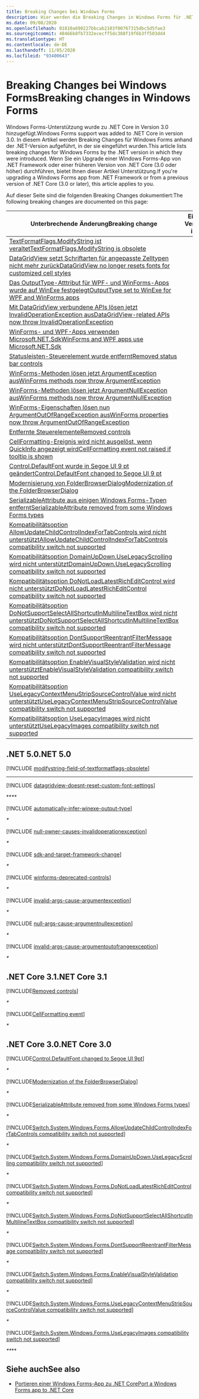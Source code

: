 ```yaml
---
title: Breaking Changes bei Windows Forms
description: Hier werden die Breaking Changes in Windows Forms für .NET Core und .NET 5 aufgelistet.
ms.date: 09/08/2020
ms.openlocfilehash: 01810a690227bbcab2103f00767315dbc5d5fae3
ms.sourcegitcommit: 48466b8fb7332ececff5dc388f19f6b3ff503dd4
ms.translationtype: HT
ms.contentlocale: de-DE
ms.lasthandoff: 11/05/2020
ms.locfileid: "93400643"
---
```

# <a name="breaking-changes-in-windows-forms"></a><span data-ttu-id="32825-103">Breaking Changes bei Windows Forms</span><span class="sxs-lookup"><span data-stu-id="32825-103">Breaking changes in Windows Forms</span></span>

<span data-ttu-id="32825-104">Windows Forms-Unterstützung wurde zu .NET Core in Version 3.0 hinzugefügt.</span><span class="sxs-lookup"><span data-stu-id="32825-104">Windows Forms support was added to .NET Core in version 3.0.</span></span> <span data-ttu-id="32825-105">In diesem Artikel werden Breaking Changes für Windows Forms anhand der .NET-Version aufgeführt, in der sie eingeführt wurden.</span><span class="sxs-lookup"><span data-stu-id="32825-105">This article lists breaking changes for Windows Forms by the .NET version in which they were introduced.</span></span> <span data-ttu-id="32825-106">Wenn Sie ein Upgrade einer Windows Forms-App von .NET Framework oder einer früheren Version von .NET Core (3.0 oder höher) durchführen, bietet Ihnen dieser Artikel Unterstützung.</span><span class="sxs-lookup"><span data-stu-id="32825-106">If you're upgrading a Windows Forms app from .NET Framework or from a previous version of .NET Core (3.0 or later), this article applies to you.</span></span>

<span data-ttu-id="32825-107">Auf dieser Seite sind die folgenden Breaking Changes dokumentiert:</span><span class="sxs-lookup"><span data-stu-id="32825-107">The following breaking changes are documented on this page:</span></span>

| <span data-ttu-id="32825-108">Unterbrechende Änderung</span><span class="sxs-lookup"><span data-stu-id="32825-108">Breaking change</span></span> | <span data-ttu-id="32825-109">Eingeführt in Version</span><span class="sxs-lookup"><span data-stu-id="32825-109">Version introduced</span></span> |
| - | :-: |
| [<span data-ttu-id="32825-110">TextFormatFlags.ModifyString ist veraltet</span><span class="sxs-lookup"><span data-stu-id="32825-110">TextFormatFlags.ModifyString is obsolete</span></span>](#textformatflagsmodifystring-is-obsolete) | <span data-ttu-id="32825-111">5.0</span><span class="sxs-lookup"><span data-stu-id="32825-111">5.0</span></span> |
| [<span data-ttu-id="32825-112">DataGridView setzt Schriftarten für angepasste Zelltypen nicht mehr zurück</span><span class="sxs-lookup"><span data-stu-id="32825-112">DataGridView no longer resets fonts for customized cell styles</span></span>](#datagridview-no-longer-resets-fonts-for-customized-cell-styles) | <span data-ttu-id="32825-113">5.0</span><span class="sxs-lookup"><span data-stu-id="32825-113">5.0</span></span> |
| [<span data-ttu-id="32825-114">Das OutputType-Atttribut für WPF- und WinForms-Apps wurde auf WinExe festgelegt</span><span class="sxs-lookup"><span data-stu-id="32825-114">OutputType set to WinExe for WPF and WinForms apps</span></span>](#outputtype-set-to-winexe-for-wpf-and-winforms-apps) | <span data-ttu-id="32825-115">5.0</span><span class="sxs-lookup"><span data-stu-id="32825-115">5.0</span></span> |
| [<span data-ttu-id="32825-116">Mit DataGridView verbundene APIs lösen jetzt InvalidOperationException aus</span><span class="sxs-lookup"><span data-stu-id="32825-116">DataGridView-related APIs now throw InvalidOperationException</span></span>](#datagridview-related-apis-now-throw-invalidoperationexception) | <span data-ttu-id="32825-117">5.0</span><span class="sxs-lookup"><span data-stu-id="32825-117">5.0</span></span> |
| [<span data-ttu-id="32825-118">WinForms- und WPF-Apps verwenden Microsoft.NET.Sdk</span><span class="sxs-lookup"><span data-stu-id="32825-118">WinForms and WPF apps use Microsoft.NET.Sdk</span></span>](#winforms-and-wpf-apps-use-microsoftnetsdk) | <span data-ttu-id="32825-119">5.0</span><span class="sxs-lookup"><span data-stu-id="32825-119">5.0</span></span> |
| [<span data-ttu-id="32825-120">Statusleisten-Steuerelement wurde entfernt</span><span class="sxs-lookup"><span data-stu-id="32825-120">Removed status bar controls</span></span>](#removed-status-bar-controls) | <span data-ttu-id="32825-121">5.0</span><span class="sxs-lookup"><span data-stu-id="32825-121">5.0</span></span> |
| [<span data-ttu-id="32825-122">WinForms-Methoden lösen jetzt ArgumentException aus</span><span class="sxs-lookup"><span data-stu-id="32825-122">WinForms methods now throw ArgumentException</span></span>](#winforms-methods-now-throw-argumentexception) | <span data-ttu-id="32825-123">5.0</span><span class="sxs-lookup"><span data-stu-id="32825-123">5.0</span></span> |
| [<span data-ttu-id="32825-124">WinForms-Methoden lösen jetzt ArgumentNullException aus</span><span class="sxs-lookup"><span data-stu-id="32825-124">WinForms methods now throw ArgumentNullException</span></span>](#winforms-methods-now-throw-argumentnullexception) | <span data-ttu-id="32825-125">5.0</span><span class="sxs-lookup"><span data-stu-id="32825-125">5.0</span></span> |
| [<span data-ttu-id="32825-126">WinForms-Eigenschaften lösen nun ArgumentOutOfRangeException aus</span><span class="sxs-lookup"><span data-stu-id="32825-126">WinForms properties now throw ArgumentOutOfRangeException</span></span>](#winforms-properties-now-throw-argumentoutofrangeexception) | <span data-ttu-id="32825-127">5.0</span><span class="sxs-lookup"><span data-stu-id="32825-127">5.0</span></span> |
| [<span data-ttu-id="32825-128">Entfernte Steuerelemente</span><span class="sxs-lookup"><span data-stu-id="32825-128">Removed controls</span></span>](#removed-controls) | <span data-ttu-id="32825-129">3.1</span><span class="sxs-lookup"><span data-stu-id="32825-129">3.1</span></span> |
| [<span data-ttu-id="32825-130">CellFormatting-Ereignis wird nicht ausgelöst, wenn QuickInfo angezeigt wird</span><span class="sxs-lookup"><span data-stu-id="32825-130">CellFormatting event not raised if tooltip is shown</span></span>](#cellformatting-event-not-raised-if-tooltip-is-shown) | <span data-ttu-id="32825-131">3.1</span><span class="sxs-lookup"><span data-stu-id="32825-131">3.1</span></span> |
| [<span data-ttu-id="32825-132">Control.DefaultFont wurde in Segoe UI 9 pt geändert</span><span class="sxs-lookup"><span data-stu-id="32825-132">Control.DefaultFont changed to Segoe UI 9 pt</span></span>](#default-control-font-changed-to-segoe-ui-9-pt) | <span data-ttu-id="32825-133">3.0</span><span class="sxs-lookup"><span data-stu-id="32825-133">3.0</span></span> |
| [<span data-ttu-id="32825-134">Modernisierung von FolderBrowserDialog</span><span class="sxs-lookup"><span data-stu-id="32825-134">Modernization of the FolderBrowserDialog</span></span>](#modernization-of-the-folderbrowserdialog) | <span data-ttu-id="32825-135">3.0</span><span class="sxs-lookup"><span data-stu-id="32825-135">3.0</span></span> |
| [<span data-ttu-id="32825-136">SerializableAttribute aus einigen Windows Forms-Typen entfernt</span><span class="sxs-lookup"><span data-stu-id="32825-136">SerializableAttribute removed from some Windows Forms types</span></span>](#serializableattribute-removed-from-some-windows-forms-types) | <span data-ttu-id="32825-137">3.0</span><span class="sxs-lookup"><span data-stu-id="32825-137">3.0</span></span> |
| [<span data-ttu-id="32825-138">Kompatibilitätsoption AllowUpdateChildControlIndexForTabControls wird nicht unterstützt</span><span class="sxs-lookup"><span data-stu-id="32825-138">AllowUpdateChildControlIndexForTabControls compatibility switch not supported</span></span>](#allowupdatechildcontrolindexfortabcontrols-compatibility-switch-not-supported) | <span data-ttu-id="32825-139">3.0</span><span class="sxs-lookup"><span data-stu-id="32825-139">3.0</span></span> |
| [<span data-ttu-id="32825-140">Kompatibilitätsoption DomainUpDown.UseLegacyScrolling wird nicht unterstützt</span><span class="sxs-lookup"><span data-stu-id="32825-140">DomainUpDown.UseLegacyScrolling compatibility switch not supported</span></span>](#domainupdownuselegacyscrolling-compatibility-switch-not-supported) | <span data-ttu-id="32825-141">3.0</span><span class="sxs-lookup"><span data-stu-id="32825-141">3.0</span></span> |
| [<span data-ttu-id="32825-142">Kompatibilitätsoption DoNotLoadLatestRichEditControl wird nicht unterstützt</span><span class="sxs-lookup"><span data-stu-id="32825-142">DoNotLoadLatestRichEditControl compatibility switch not supported</span></span>](#donotloadlatestricheditcontrol-compatibility-switch-not-supported) | <span data-ttu-id="32825-143">3.0</span><span class="sxs-lookup"><span data-stu-id="32825-143">3.0</span></span> |
| [<span data-ttu-id="32825-144">Kompatibilitätsoption DoNotSupportSelectAllShortcutInMultilineTextBox wird nicht unterstützt</span><span class="sxs-lookup"><span data-stu-id="32825-144">DoNotSupportSelectAllShortcutInMultilineTextBox compatibility switch not supported</span></span>](#donotsupportselectallshortcutinmultilinetextbox-compatibility-switch-not-supported) | <span data-ttu-id="32825-145">3.0</span><span class="sxs-lookup"><span data-stu-id="32825-145">3.0</span></span> |
| [<span data-ttu-id="32825-146">Kompatibilitätsoption DontSupportReentrantFilterMessage wird nicht unterstützt</span><span class="sxs-lookup"><span data-stu-id="32825-146">DontSupportReentrantFilterMessage compatibility switch not supported</span></span>](#dontsupportreentrantfiltermessage-compatibility-switch-not-supported) | <span data-ttu-id="32825-147">3.0</span><span class="sxs-lookup"><span data-stu-id="32825-147">3.0</span></span> |
| [<span data-ttu-id="32825-148">Kompatibilitätsoption EnableVisualStyleValidation wird nicht unterstützt</span><span class="sxs-lookup"><span data-stu-id="32825-148">EnableVisualStyleValidation compatibility switch not supported</span></span>](#enablevisualstylevalidation-compatibility-switch-not-supported) | <span data-ttu-id="32825-149">3.0</span><span class="sxs-lookup"><span data-stu-id="32825-149">3.0</span></span> |
| [<span data-ttu-id="32825-150">Kompatibilitätsoption UseLegacyContextMenuStripSourceControlValue wird nicht unterstützt</span><span class="sxs-lookup"><span data-stu-id="32825-150">UseLegacyContextMenuStripSourceControlValue compatibility switch not supported</span></span>](#uselegacycontextmenustripsourcecontrolvalue-compatibility-switch-not-supported) | <span data-ttu-id="32825-151">3.0</span><span class="sxs-lookup"><span data-stu-id="32825-151">3.0</span></span> |
| [<span data-ttu-id="32825-152">Kompatibilitätsoption UseLegacyImages wird nicht unterstützt</span><span class="sxs-lookup"><span data-stu-id="32825-152">UseLegacyImages compatibility switch not supported</span></span>](#uselegacyimages-compatibility-switch-not-supported) | <span data-ttu-id="32825-153">3.0</span><span class="sxs-lookup"><span data-stu-id="32825-153">3.0</span></span> |

## <a name="net-50"></a><span data-ttu-id="32825-154">.NET 5.0</span><span class="sxs-lookup"><span data-stu-id="32825-154">.NET 5.0</span></span>

[!INCLUDE [modifystring-field-of-textformatflags-obsolete](../../../includes/core-changes/windowsforms/5.0/modifystring-field-of-textformatflags-obsolete.md)]

***

[!INCLUDE [datagridview-doesnt-reset-custom-font-settings](../../../includes/core-changes/windowsforms/5.0/datagridview-doesnt-reset-custom-font-settings.md)]

<span data-ttu-id="32825-155">\*\*_</span><span class="sxs-lookup"><span data-stu-id="32825-155">\*\*_</span></span>

[!INCLUDE [automatically-infer-winexe-output-type](../../../includes/core-changes/windowsforms/5.0/automatically-infer-winexe-output-type.md)]

_*_

[!INCLUDE [null-owner-causes-invalidoperationexception](../../../includes/core-changes/windowsforms/5.0/null-owner-causes-invalidoperationexception.md)]

_*_

[!INCLUDE [sdk-and-target-framework-change](../../../includes/core-changes/windowsforms/5.0/sdk-and-target-framework-change.md)]

_*_

[!INCLUDE [winforms-deprecated-controls](../../../includes/core-changes/windowsforms/5.0/winforms-deprecated-controls.md)]

_*_

[!INCLUDE [invalid-args-cause-argumentexception](../../../includes/core-changes/windowsforms/5.0/invalid-args-cause-argumentexception.md)]

_*_

[!INCLUDE [null-args-cause-argumentnullexception](../../../includes/core-changes/windowsforms/5.0/null-args-cause-argumentnullexception.md)]

_*_

[!INCLUDE [invalid-args-cause-argumentoutofrangeexception](../../../includes/core-changes/windowsforms/5.0/invalid-args-cause-argumentoutofrangeexception.md)]

_*_

## <a name="net-core-31"></a><span data-ttu-id="32825-156">.NET Core 3.1</span><span class="sxs-lookup"><span data-stu-id="32825-156">.NET Core 3.1</span></span>

[!INCLUDE[Removed controls](~/includes/core-changes/windowsforms/3.1/remove-controls-3.1.md)]

_*_

[!INCLUDE[CellFormatting event](~/includes/core-changes/windowsforms/3.1/cellformatting-event-not-raised.md)]

_*_

## <a name="net-core-30"></a><span data-ttu-id="32825-157">.NET Core 3.0</span><span class="sxs-lookup"><span data-stu-id="32825-157">.NET Core 3.0</span></span>

[!INCLUDE[Control.DefaultFont changed to Segoe UI 9pt](~/includes/core-changes/windowsforms/3.0/control-defaultfont-changed.md)]

_*_

[!INCLUDE[Modernization of the FolderBrowserDialog](~/includes/core-changes/windowsforms/3.0/modernized-folderbrowserdialog.md)]

_*_

[!INCLUDE[SerializableAttribute removed from some Windows Forms types](~/includes/core-changes/windowsforms/3.0/remove-serializationattribute.md)]

_*_

[!INCLUDE[Switch.System.Windows.Forms.AllowUpdateChildControlIndexForTabControls compatibility switch not supported](~/includes/core-changes/windowsforms/3.0/deprecate-allowupdatechildcontrolindexfortabcontrols.md)]

_*_

[!INCLUDE[Switch.System.Windows.Forms.DomainUpDown.UseLegacyScrolling compatibility switch not supported](~/includes/core-changes/windowsforms/3.0/deprecate-uselegacyscrolling.md)]

_*_

[!INCLUDE[Switch.System.Windows.Forms.DoNotLoadLatestRichEditControl compatibility switch not supported](~/includes/core-changes/windowsforms/3.0/deprecate-donotloadlatestricheditcontrol.md)]

_*_

[!INCLUDE[Switch.System.Windows.Forms.DoNotSupportSelectAllShortcutInMultilineTextBox compatibility switch not supported](~/includes/core-changes/windowsforms/3.0/deprecate-donotsupportselectallshortcutinmultilinetextbox.md)]

_*_

[!INCLUDE[Switch.System.Windows.Forms.DontSupportReentrantFilterMessage compatibility switch not supported](~/includes/core-changes/windowsforms/3.0/deprecate-dontsupportreentrantfiltermessage.md)]

_*_

[!INCLUDE[Switch.System.Windows.Forms.EnableVisualStyleValidation compatibility switch not supported](~/includes/core-changes/windowsforms/3.0/deprecate-enablevisualstylevalidation.md)]

_*_

[!INCLUDE[Switch.System.Windows.Forms.UseLegacyContextMenuStripSourceControlValue compatibility switch not supported](~/includes/core-changes/windowsforms/3.0/deprecate-uselegacycontextmenustripsourcecontrolvalue.md)]

_*_

[!INCLUDE[Switch.System.Windows.Forms.UseLegacyImages compatibility switch not supported](~/includes/core-changes/windowsforms/3.0/deprecate-uselegacyimages.md)]

<span data-ttu-id="32825-158">_\*\*</span><span class="sxs-lookup"><span data-stu-id="32825-158">_\*\*</span></span>

## <a name="see-also"></a><span data-ttu-id="32825-159">Siehe auch</span><span class="sxs-lookup"><span data-stu-id="32825-159">See also</span></span>

- [<span data-ttu-id="32825-160">Portieren einer Windows Forms-App zu .NET Core</span><span class="sxs-lookup"><span data-stu-id="32825-160">Port a Windows Forms app to .NET Core</span></span>](../porting/winforms.md)
